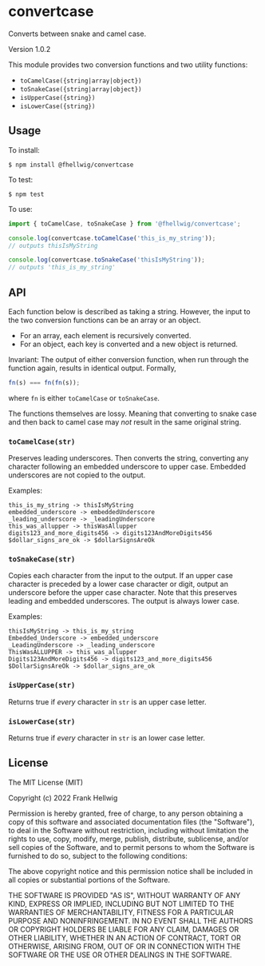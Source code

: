 # convertcase

Converts between snake and camel case.

Version 1.0.2

This module provides two conversion functions and two utility functions:

- `toCamelCase({string|array|object})`
- `toSnakeCase({string|array|object})`
- `isUpperCase({string})`
- `isLowerCase({string})`

## Usage

To install:

    $ npm install @fhellwig/convertcase

To test:

    $ npm test

To use:

```javascript
import { toCamelCase, toSnakeCase } from '@fhellwig/convertcase';

console.log(convertcase.toCamelCase('this_is_my_string'));
// outputs thisIsMyString

console.log(convertcase.toSnakeCase('thisIsMyString'));
// outputs 'this_is_my_string'
```

## API

Each function below is described as taking a string. However, the input to the two conversion functions can be an array or an object.

- For an array, each element is recursively converted.
- For an object, each key is converted and a new object is returned.

Invariant: The output of either conversion function, when run through the function again, results in identical output. Formally,

```javascript
fn(s) === fn(fn(s));
```

where `fn` is either `toCamelCase` or `toSnakeCase`.

The functions themselves are lossy. Meaning that converting to snake case and then back to camel case may _not_ result in the same original string.

### `toCamelCase(str)`

Preserves leading underscores. Then converts the string, converting any character following an embedded underscore to upper case. Embedded underscores are not copied to the output.

Examples:

```
this_is_my_string -> thisIsMyString
embedded_underscore -> embeddedUnderscore
_leading_underscore -> _leadingUnderscore
this_was_allupper -> thisWasAllupper
digits123_and_more_digits456 -> digits123AndMoreDigits456
$dollar_signs_are_ok -> $dollarSignsAreOk
```

### `toSnakeCase(str)`

Copies each character from the input to the output. If an upper case character is preceded by a lower case character or digit, output an underscore before the upper case character. Note that this preserves leading and embedded underscores. The output is always lower case.

Examples:

```
thisIsMyString -> this_is_my_string
Embedded_Underscore -> embedded_underscore
_LeadingUnderscore -> _leading_underscore
ThisWasALLUPPER -> this_was_allupper
Digits123AndMoreDigits456 -> digits123_and_more_digits456
$DollarSignsAreOk -> $dollar_signs_are_ok
```

### `isUpperCase(str)`

Returns true if _every_ character in `str` is an upper case letter.

### `isLowerCase(str)`

Returns true if _every_ character in `str` is an lower case letter.

## License

The MIT License (MIT)

Copyright (c) 2022 Frank Hellwig

Permission is hereby granted, free of charge, to any person obtaining a copy
of this software and associated documentation files (the "Software"), to deal
in the Software without restriction, including without limitation the rights
to use, copy, modify, merge, publish, distribute, sublicense, and/or sell
copies of the Software, and to permit persons to whom the Software is
furnished to do so, subject to the following conditions:

The above copyright notice and this permission notice shall be included in all
copies or substantial portions of the Software.

THE SOFTWARE IS PROVIDED "AS IS", WITHOUT WARRANTY OF ANY KIND, EXPRESS OR
IMPLIED, INCLUDING BUT NOT LIMITED TO THE WARRANTIES OF MERCHANTABILITY,
FITNESS FOR A PARTICULAR PURPOSE AND NONINFRINGEMENT. IN NO EVENT SHALL THE
AUTHORS OR COPYRIGHT HOLDERS BE LIABLE FOR ANY CLAIM, DAMAGES OR OTHER
LIABILITY, WHETHER IN AN ACTION OF CONTRACT, TORT OR OTHERWISE, ARISING FROM,
OUT OF OR IN CONNECTION WITH THE SOFTWARE OR THE USE OR OTHER DEALINGS IN THE
SOFTWARE.
